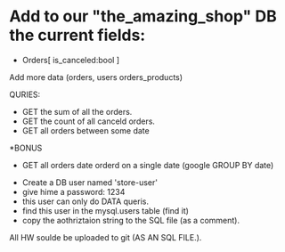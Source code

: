 # Add to our "the_amazing_shop" DB the current fields:
- Orders[
    is_canceled:bool
]

Add more data (orders, users orders_products)

QURIES:
 - GET the sum of all the orders.
 - GET the count of all canceld orders.
 - GET all orders between some date

*BONUS
 - GET all orders date orderd on a single date (google GROUP BY date)

* Create a DB user named 'store-user'
* give hime a password: 1234
* this user can only do DATA queris.
* find this user in the mysql.users table (find it)
* copy the aothriztaion string to the SQL file (as a comment). 


 All HW soulde be uploaded to git (AS AN SQL FILE.).
